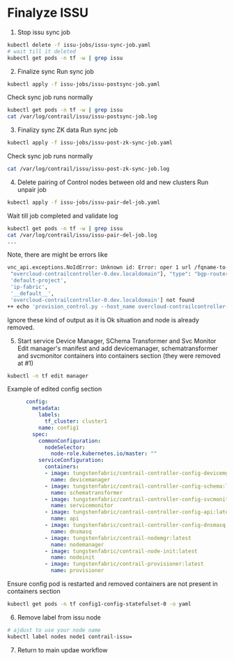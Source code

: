 # Finalyze ISSU

1. Stop issu sync job
```bash
kubectl delete -f issu-jobs/issu-sync-job.yaml
# wait till it deleted
kubectl get pods -n tf -w | grep issu
```

2. Finalize sync
Run sync job
```bash
kubectl apply -f issu-jobs/issu-postsync-job.yaml
```
Check sync job runs normally
```bash
kubectl get pods -n tf -w | grep issu
cat /var/log/contrail/issu/issu-postsync-job.log
```

3. Finalizy sync ZK data
Run sync job
```bash
kubectl apply -f issu-jobs/issu-post-zk-sync-job.yaml
```
Check sync job runs normally
```bash
cat /var/log/contrail/issu/issu-post-zk-sync-job.log
```

4. Delete pairing of Control nodes between old and new clusters
Run unpair job
```bash
kubectl apply -f issu-jobs/issu-pair-del-job.yaml
```
Wait till job completed and validate log
```bash
kubectl get pods -n tf -w | grep issu
cat /var/log/contrail/issu/issu-pair-del-job.log
...
```
Note, there are might be errors like
```bash
vnc_api.exceptions.NoIdError: Unknown id: Error: oper 1 url /fqname-to-id body {"fq_name": ["default-domain", "default-project", "ip-fabric", "__default__",
 "overcloud-contrailcontroller-0.dev.localdomain"], "type": "bgp-router"} response Name ['default-domain',
 'default-project',
 'ip-fabric',
 '__default__',
 'overcloud-contrailcontroller-0.dev.localdomain'] not found
++ echo 'provision_control.py --host_name overcloud-contrailcontroller-0.dev.localdomain ... exit with code 1'
```
Ignore these kind of output as it is Ok situation and node is already removed.


5. Start service Device Manager, SChema Transformer and Svc Monitor
Edit manager's manifest and add devicemanager, schematransformer
and svcmonitor containers into containers section (they were removed at #1)
```bash
kubectl -n tf edit manager
```
Example of edited config section
```yaml
      config:
        metadata:
          labels:
            tf_cluster: cluster1
          name: config1
        spec:
          commonConfiguration:
            nodeSelector:
              node-role.kubernetes.io/master: ""
          serviceConfiguration:
            containers:
            - image: tungstenfabric/contrail-controller-config-devicemgr:latest
              name: devicemanager
            - image: tungstenfabric/contrail-controller-config-schema:latest
              name: schematransformer
            - image: tungstenfabric/contrail-controller-config-svcmonitor:latest
              name: servicemonitor
            - image: tungstenfabric/contrail-controller-config-api:latest
              name: api
            - image: tungstenfabric/contrail-controller-config-dnsmasq:latest
              name: dnsmasq
            - image: tungstenfabric/contrail-nodemgr:latest
              name: nodemanager
            - image: tungstenfabric/contrail-node-init:latest
              name: nodeinit
            - image: tungstenfabric/contrail-provisioner:latest
              name: provisioner
```
Ensure config pod is restarted and removed containers are not present in containers section
```bash
kubectl get pods -n tf config1-config-statefulset-0 -o yaml
```

6. Remove label from issu node
```bash
# ajdust to use your node name
kubectl label nodes node1 contrail-issu=
```

7. Return to main updae workflow
